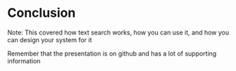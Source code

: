 # Conclusion

Note:
This covered how text search works, how you can use it, and how you can design your system for it

Remember that the presentation is on github and has a lot of supporting information

